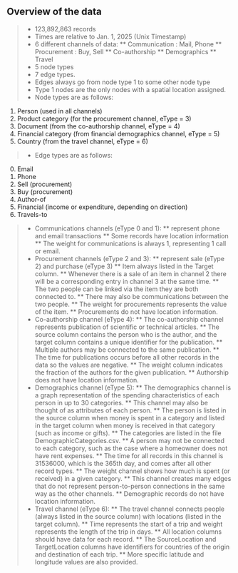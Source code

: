 ## Overview of the data

>* 123,892,863 records
>* Times are relative to Jan. 1, 2025 (Unix Timestamp)
>* 6 different channels of data:
>** Communication : Mail, Phone
>** Procurement : Buy, Sell
>** Co-authorship
>** Demographics
>** Travel
>* 5 node types
>* 7 edge types.
>* Edges always go from node type 1 to some other node type
>* Type 1 nodes are the only nodes with a spatial location assigned.
>* Node types are as follows:
  1. Person (used in all channels)
  2. Product category (for the procurement channel, eType = 3)
  3. Document (from the co-authorship channel, eType = 4)
  4. Financial category (from financial demographics channel, eType = 5)
  5. Country (from the travel channel, eType = 6)
>* Edge types are as follows:
  0. Email
  1. Phone
  2. Sell (procurement)
  3. Buy (procurement)
  4. Author-of
  5. Financial (income or expenditure, depending on direction)
  6. Travels-to
>* Communications channels (eType 0 and 1):
  >** represent phone and email transactions
  >** Some records have location information
  >** The weight for communications is always 1, representing 1 call or email.
>* Procurement channels (eType 2 and 3):
  >** represent sale (eType 2) and purchase (eType 3)
  >** Item always listed in the Target column.
  >** Whenever there is a sale of an item in channel 2 there will be a corresponding entry in channel 3 at the same time.
  >** The two people can be linked via the item they are both connected to.
  >** There may also be communications between the two people.
  >** The weight for procurements represents the value of the item.
  >** Procurements do not have location information.
>* Co-authorship channel (eType 4):
  >** The co-authorship channel represents publication of scientific or technical articles.
  >** The source column contains the person who is the author, and the target column contains a unique identifier for the publication.
  >** Multiple authors may be connected to the same publication.
  >** The time for publications occurs before all other records in the data so the values are negative.
  >** The weight column indicates the fraction of the authors for the given publication.
  >** Authorship does not have location information.
>* Demographics channel (eType 5):
  >** The demographics channel is a graph representation of the spending characteristics of each person in up to 30 categories.
  >** This channel may also be thought of as attributes of each person.
  >** The person is listed in the source column when money is spent in a category and listed in the target column when money is received in that category (such as income or gifts).
  >** The categories are listed in the file DemographicCategories.csv.
  >** A person may not be connected to each category, such as the case where a homeowner does not have rent expenses.
  >** The time for all records in this channel is 31536000, which is the 365th day, and comes after all other record types.
  >** The weight channel shows how much is spent (or received) in a given category.
  >** This channel creates many edges that do not represent person-to-person connections in the same way as the other channels.
  >** Demographic records do not have location information.
>* Travel channel (eType 6):
  >** The travel channel connects people (always listed in the source column) with locations (listed in the target column).
  >** Time represents the start of a trip and weight represents the length of the trip in days.
  >** All location columns should have data for each record.
  >** The SourceLocation and TargetLocation columns have identifiers for countries of the origin and destination of each trip.
  >** More specific latitude and longitude values are also provided.
